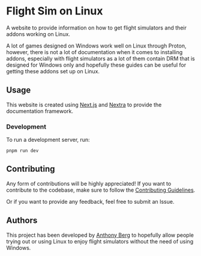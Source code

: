 # Flight Sim on Linux

A website to provide information on how to get flight simulators and their addons working on Linux.

A lot of games designed on Windows work well on Linux through Proton, however, there is not a lot of
documentation when it comes to installing addons, especially with flight simulators as a lot of them
contain DRM that is designed for Windows only and hopefully these guides can be useful for getting these
addons set up on Linux.

## Usage

This website is created using [Next.js](https://nextjs.org/) and [Nextra](https://nextra.site/) to provide
the documentation framework.

### Development

To run a development server, run:

```shell
pnpm run dev
```

## Contributing

Any form of contributions will be highly appreciated! If you want to contribute to the codebase, make
sure to follow the [Contributing Guidelines](docs/CONTRIBUTING.md).

Or if you want to provide any feedback, feel free to submit an Issue.

## Authors

This project has been developed by [Anthony Berg](https://github.com/smyalygames) to hopefully allow
people trying out or using Linux to enjoy flight simulators without the need of using Windows.
